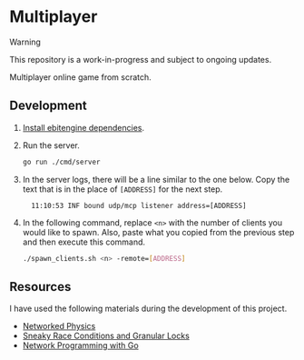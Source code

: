 # Multiplayer

> [!WARNING]
>
> This repository is a work-in-progress and subject to ongoing updates.

Multiplayer online game from scratch.

## Development

1. [Install ebitengine dependencies][ebitengine_install].

2. Run the server.

   ```bash
   go run ./cmd/server
   ```

3. In the server logs, there will be a line similar to the one below. Copy the
   text that is in the place of `[ADDRESS]` for the next step.

   ```
	 11:10:53 INF bound udp/mcp listener address=[ADDRESS]
	 ```

3. In the following command, replace `<n>` with the number of clients you would
   like to spawn. Also, paste what you copied from the previous step and then
   execute this command.

   ```bash
   ./spawn_clients.sh <n> -remote=[ADDRESS]
   ```

[ebitengine_install]: https://ebitengine.org/en/documents/install

## Resources

I have used the following materials during the development of this project.

- [Networked Physics](https://gafferongames.com/categories/networked-physics)
- [Sneaky Race Conditions and Granular Locks](https://blogtitle.github.io/sneaky-race-conditions-and-granular-locks)
- [Network Programming with Go](https://www.amazon.com/Network-Programming-Go-Adam-Woodbeck/dp/1718500882)
